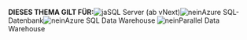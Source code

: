 <Token>**DIESES THEMA GILT FÜR:**![ja](../includes/media/yes.png)SQL Server (ab vNext)![nein](../includes/media/no.png)Azure SQL-Datenbank![nein](../includes/media/no.png)Azure SQL Data Warehouse ![nein](../includes/media/no.png)Parallel Data Warehouse</Token>
